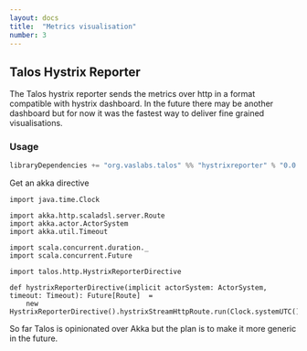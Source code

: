 ```yaml
---
layout: docs
title:  "Metrics visualisation"
number: 3
---
```


## Talos Hystrix Reporter

The Talos hystrix reporter sends the metrics over http in a format compatible with hystrix dashboard.
In the future there may be another dashboard but for now it was the fastest way to 
deliver fine grained visualisations.


### Usage

```scala
libraryDependencies += "org.vaslabs.talos" %% "hystrixreporter" % "0.0.3"
```

Get an akka directive

```tut:silent
import java.time.Clock

import akka.http.scaladsl.server.Route
import akka.actor.ActorSystem
import akka.util.Timeout

import scala.concurrent.duration._
import scala.concurrent.Future

import talos.http.HystrixReporterDirective

def hystrixReporterDirective(implicit actorSystem: ActorSystem, timeout: Timeout): Future[Route]  = 
    new HystrixReporterDirective().hystrixStreamHttpRoute.run(Clock.systemUTC())
```

So far Talos is opinionated over Akka but the plan is to make it more generic in the future.
